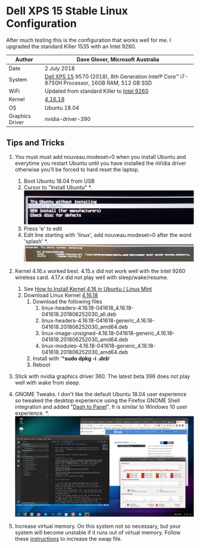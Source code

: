 # Dell XPS 15 Stable Linux Configuration

After much testing this is the configuration that works well for me. I upgraded the standard Killer 1535 with an Intel 9260. 

|Author|Dave Glover, Microsoft Australia|
|----|---|
|Date| 2 July 2018|
|System| [Dell XPS 15](https://www.dell.com/en-au/shop/dell-laptops/new-xps-15/spd/xps-15-9570-laptop/b510521au) 9570 (2018), 8th Generation Intel® Core™ i7-8750H Processor, 16GB RAM, 512 GB SSD
|WiFi| Updated from standard Killer to [Intel 9260](https://ark.intel.com/products/99445/Intel-Wireless-AC-9260)|
|Kernel| [4.16.18](http://kernel.ubuntu.com/~kernel-ppa/mainline/v4.16.18/)|
|OS|Ubuntu 18.04|
|Graphics Driver| nvidia-driver-390|

## Tips and Tricks

1. You must must add nouveau.modeset=0 when you install Ubuntu and everytime you restart Ubuntu until you have installed the nVidia driver otherwise you'll be forced to hard reset the laptop.
    1. Boot Ubuntu 18.04 from USB
    2. Cursor to "Install Ubuntu"
    *. ![](../resources/install-ubuntu.jpg) 
    3. Press 'e' to edit
    4. Edit line starting with 'linux', add nouveau.modeset=0 after the word 'splash'
    *. ![](../resources/set-boot-options.jpg)
2. Kernel 4.16.x worked best. 4.15.x did not work well with the Intel 9260 wireless card. 4.17.x did not play well with sleep/wake/resume.
    1. See [How to Install Kernel 4.16 in Ubuntu / Linux Mint](http://ubuntuhandbook.org/index.php/2018/04/install-kernel-4-16-ubuntu-linux-mint/)
    2. Download Linux Kernel [4.16.18](http://kernel.ubuntu.com/~kernel-ppa/mainline/v4.16.18/)
        1. Download the following files
            1. linux-headers-4.16.18-041618_4.16.18-041618.201806252030_all.deb
            2. linux-headers-4.16.18-041618-generic_4.16.18-041618.201806252030_amd64.deb
            3. linux-image-unsigned-4.16.18-041618-generic_4.16.18-041618.201806252030_amd64.deb
            4.   linux-modules-4.16.18-041618-generic_4.16.18-041618.201806252030_amd64.deb
        2.   Install with '***sudo dpkg -i *.deb***'
        3.   Reboot

3. Stick with nvidia graphics driver 360. The latest beta 396 does not play well with wake from sleep.
4. GNOME Tweaks. I don't like the default Ubuntu 18.04 user experience so tweaked the desktop experience using the Firefox GNOME Shell integration and added "[Dash to Panel](https://extensions.gnome.org/extension/1160/dash-to-panel/)". It is similar to Windows 10 user experience.
    *. ![Ubuntu Desktop with Dash to Panel](../resources/ubuntu-desktop.png)
5. Increase virtual memory. On this system not so necessary, but your system will become unstable if it runs out of virtual memory. Follow these [instructions](https://askubuntu.com/questions/927854/how-do-i-increase-the-size-of-swapfile-without-removing-it-in-the-terminal) to increase the swap file.